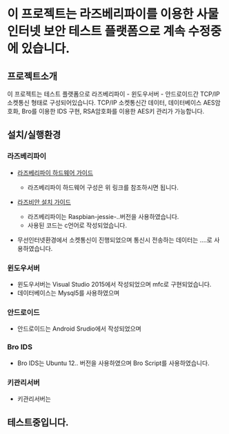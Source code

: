 
# 이 프로젝트는 라즈베리파이를 이용한 사물인터넷 보안 테스트 플랫폼으로 계속 수정중에 있습니다. 


## 프로젝트소개 
이 프로젝트는 테스트 플랫폼으로 라즈베리파이 - 윈도우서버 - 안드로이드간 TCP/IP 소켓통신 형태로 구성되어있습니다.
TCP/IP 소켓통신간 데이터, 데이터베이스 AES암호화, Bro를 이용한 IDS 구현, RSA암호화를 이용한 AES키 관리가 가능합니다.

## 설치/실행환경 

### 라즈베리파이 
* [라즈베리파이 하드웨어 가이드](https://www.raspberrypi.org/learning/hardware-guide/equipment/)
  * 라즈베리파이 하드웨어 구성은 위 링크를 참조하시면 됩니다.
* [라즈비안 설치 가이드](https://www.raspberrypi.org/learning/software-guide/quickstart/)
  * 라즈베리파이는 Raspbian-jessie-..버전을 사용하였습니다.
  * 사용된 코드는 c언어로 작성되었습니다.

* 무선인터넷환경에서 소켓통신이 진행되었으며 통신시 전송하는 데이터는 ....로 사용하였습니다.

### 윈도우서버 
* 윈도우서버는 Visual Studio 2015에서 작성되었으며 mfc로 구현되었습니다.
* 데이터베이스는 Mysql5를 사용하였으며 

### 안드로이드 
* 안드로이드는 Android Srudio에서 작성되었으며 

### Bro IDS 
* Bro IDS는 Ubuntu 12.. 버전을 사용하였으며 Bro Script를 사용하였습니다.

### 키관리서버 
* 키관리서버는



테스트중입니다.
-------
